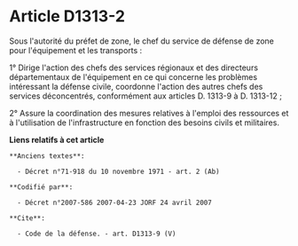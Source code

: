 # Article D1313-2

Sous l'autorité du préfet de zone, le chef du service de défense de zone pour l'équipement et les transports : 

1° Dirige l'action des chefs des services régionaux et des directeurs départementaux de l'équipement en ce qui concerne les
problèmes intéressant la défense civile, coordonne l'action des autres chefs des services déconcentrés, conformément aux
articles D. 1313-9 à D. 1313-12 ; 

2° Assure la coordination des mesures relatives à l'emploi des ressources et à l'utilisation de l'infrastructure en fonction
des besoins civils et militaires.

**Liens relatifs à cet article**

	**Anciens textes**:

	  - Décret n°71-918 du 10 novembre 1971 - art. 2 (Ab)

	**Codifié par**:

	  - Décret n°2007-586 2007-04-23 JORF 24 avril 2007

	**Cite**:

	  - Code de la défense. - art. D1313-9 (V)
